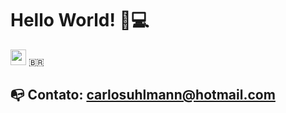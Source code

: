 <h1>
  Hello World!
  🤘💻
</h1>  

<img style="margin: 0 auto" src="https://github.com/carlosuhlmann/mypage/blob/master/brazil.gif" height="25"> :brazil:
  
  
## :mailbox_with_no_mail: Contato: carlosuhlmann@hotmail.com



<!---
## GitHub Status:
![github stats](https://github-readme-stats.vercel.app/api?username=carlosuhlmann&show_icons=true)
## Top Languages Card:
[![Top Langs](https://github-readme-stats.vercel.app/api/top-langs/?username=carlosuhlmann)](https://github.com/carlosuhlmann/github-readme-stats)
-->






